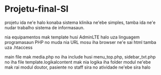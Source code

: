 # Projetu-final-SI

projetu ida ne'e halo konaba sistema klinika ne'ebe simples, tamba ida ne'e nudar trabalho sistema de informasaun.

nia equipamentos mak
template husi AdminLTE
halo uza linguagem programasaun PHP no muda nia URL mosu iha browser ne'e sai html tamba uza .htaccess

main file mak media.php no iha include husi menu_top.php, sidebar_txt.php no iha file template.logikalcontent mak nia logika
iha folder modul ne'ebe mak rai modul doutor, pasiente no staff sira no atividade ne'ebe sira halo
